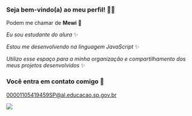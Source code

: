 ### Seja bem-vindo(a) ao meu perfil! 🧡🦋

Podem me chamar de **Mewi** 🦊

_Eu sou estudante do alura_ ✨

_Estou me desenvolvendo na linguagem JavaScript_ ✨

_Utilizo esse espaço para a minha organização e compartilhamento dos meus projetos desenvolvidos_ ✨

### Você entra em contato comigo 📧
00001105419459SP@al.educacao.sp.gov.br

![](https://tenor.com/pt-BR/view/hermione-granger-gif-20747289)
